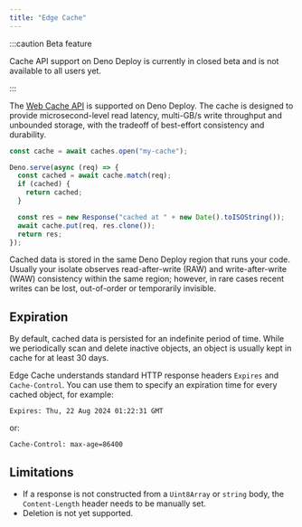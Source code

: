 ```yaml
---
title: "Edge Cache"
---
```


:::caution Beta feature

Cache API support on Deno Deploy is currently in closed beta and is not
available to all users yet.

:::

The [Web Cache API](https://developer.mozilla.org/en-US/docs/Web/API/Cache) is
supported on Deno Deploy. The cache is designed to provide microsecond-level
read latency, multi-GB/s write throughput and unbounded storage, with the
tradeoff of best-effort consistency and durability.

```ts
const cache = await caches.open("my-cache");

Deno.serve(async (req) => {
  const cached = await cache.match(req);
  if (cached) {
    return cached;
  }

  const res = new Response("cached at " + new Date().toISOString());
  await cache.put(req, res.clone());
  return res;
});
```

Cached data is stored in the same Deno Deploy region that runs your code.
Usually your isolate observes read-after-write (RAW) and write-after-write (WAW)
consistency within the same region; however, in rare cases recent writes can be
lost, out-of-order or temporarily invisible.

## Expiration

By default, cached data is persisted for an indefinite period of time. While we
periodically scan and delete inactive objects, an object is usually kept in
cache for at least 30 days.

Edge Cache understands standard HTTP response headers `Expires` and
`Cache-Control`. You can use them to specify an expiration time for every cached
object, for example:

```
Expires: Thu, 22 Aug 2024 01:22:31 GMT
```

or:

```
Cache-Control: max-age=86400
```

## Limitations

- If a response is not constructed from a `Uint8Array` or `string` body, the
  `Content-Length` header needs to be manually set.
- Deletion is not yet supported.
